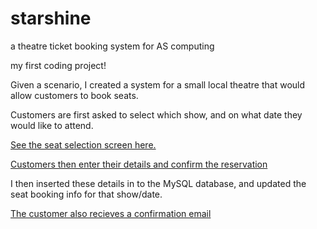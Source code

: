 # starshine
a theatre ticket booking system for AS computing

my first coding project!


Given a scenario, I created a system for a small local theatre that would allow customers to book seats.

Customers are first asked to select which show, and on what date they would like to attend.

[See the seat selection screen here.](https://cloud.githubusercontent.com/assets/6649285/10972333/9c75239e-83d0-11e5-991a-a5101e66948c.jpg)

[Customers then enter their details and confirm the reservation](https://cloud.githubusercontent.com/assets/6649285/10972324/93d01c44-83d0-11e5-9234-a255c1862eab.png)

I then inserted these details in to the MySQL database, and updated the seat booking info for that show/date.

[The customer also recieves a confirmation email](https://cloud.githubusercontent.com/assets/6649285/10972290/779144a4-83d0-11e5-8596-e7dc619fe945.JPG)
